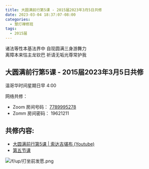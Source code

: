 ```yaml
---
title: 大圆满前行第5课 - 2015届2023年3月5日共修
date: 2023-03-04 18:37:07-08:00
categories:
  - 慧灯禅修班
tags:
  - 2015届
---
```

诸法等性本基法界中 自现圆满三身游舞力  
离障本来怙主龙钦巴 祈请无垢光尊常护我

## 大圆满前行第5课 - 2015届2023年3月5日共修

温哥华时间星期日早 4:00 

网络共修：

- Zoom 房间号码： [7789995278](https://us02web.zoom.us/j/7789995278?pwd=VjZmbWJFY2k2K0E5RVB2cTNIQmhqUT09)
- Zomm 房间密码： 19621211

## 共修内容:

- [大圆满前行第5课 | 索达吉堪布 (Youtube)](https://www.youtube.com/watch?v=moeK1jRpD4k&list=PLAnEIprIVklfWTKX6X1gI9eR_phiB8B4b&index=7)
- [第五节课](https://s3.ca-central-1.wasabisys.com/hddata/f.huidengchanxiu.net/refs/qxgs/qxgs-02wffs#第五节课)

![/f/up/打坐前发愿.png](/f/up/打坐前发愿.png)


